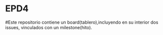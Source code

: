 # EPD4
#Este repositorio contiene un board(tablero),incluyendo en su interior dos issues, vinculados con un milestone(hito).
